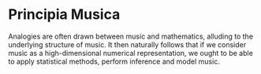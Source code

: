 # Principia Musica

Analogies are often drawn between music and mathematics, alluding to the underlying structure of music. It then naturally follows that if we consider music as a high-dimensional numerical representation, we ought to be able to apply statistical methods, perform inference and model music.
